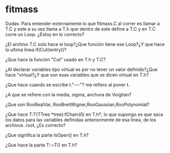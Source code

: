 # fitmass
Dudas:
Para entender externamente lo que fitmass.C al correr es llamar a T.C y este a su vez llama a T.h que dentro de este define a T.C y en T.C corre un Loop. ¿Estoy en lo correcto?


¿El archivo T.C solo hace el loop?¿Que función tiene ese Loop?¿Y que hace la ultima linea if(Cut(ientry))?


¿Que hace la función "Cut" usado en T.h y T.C?


¿Al declarar variables tipo virtual es por no tener un valor definido?¿Que hace "virtual?¿Y que son esas variables que se dicen virtual en T.h?


¿Que hace cuando se escribe t."---"? me refiero al poner t.


¿A que se refiere con la media, sigma, anchura de Voigtian?


¿Que son RooRealVar, RooBreitWigner,RooGaussian,RooPolynomial?


¿Que hace T:T(TTree *tree):fChain(0) en T.h?, lo que supongo es que saca los datos para las variables definidas anteriormente de esa linea, de los archivos .root, ¿Es correcto?


¿Que significa la parte IsOpen() en T.h?


¿Que hace la parte T::~T() en T.h?
